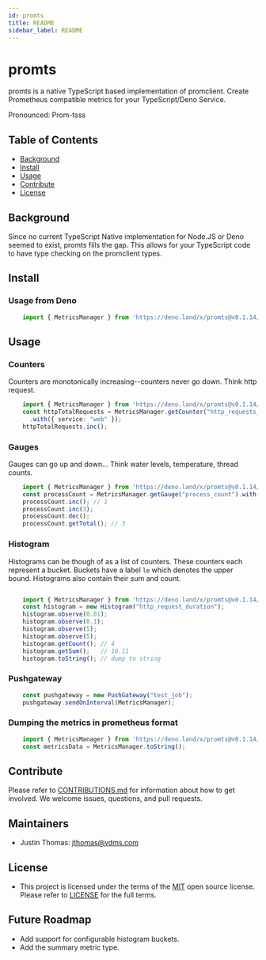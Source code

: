 ```yaml
---
id: promts
title: README
sidebar_label: README
---
```


# promts

promts is a native TypeScript based implementation of promclient. Create Prometheus compatible metrics for your TypeScript/Deno Service.

Pronounced: Prom-tsss

## Table of Contents

- [Background](#background)
- [Install](#install)
- [Usage](#usage)
- [Contribute](#contribute)
- [License](#license)

## Background

 Since no current TypeScript Native implementation for Node.JS or Deno seemed to exist, promts fills the gap. This allows for your TypeScript code to have type checking on the promclient types.

## Install

### Usage from Deno

```ts
    import { MetricsManager } from 'https://deno.land/x/promts@v0.1.14/mod.ts'
```

## Usage

### Counters
Counters are monotonically increasing--counters never go down.  Think http request.
```ts
    import { MetricsManager } from 'https://deno.land/x/promts@v0.1.14/mod.ts'
    const httpTotalRequests = MetricsManager.getCounter("http_requests_total")
      .with({ service: "web" });
    httpTotalRequests.inc();
```

### Gauges
Gauges can go up and down... Think water levels, temperature, thread counts.
```ts
    import { MetricsManager } from 'https://deno.land/x/promts@v0.1.14/mod.ts'
    const processCount = MetricsManager.getGauge("process_count").with({app:"server"});
    processCount.inc(); // 1
    processCount.inc(3);
    processCount.dec();
    processCount.getTotal(); // 3

```

### Histogram
Histograms can be though of as a list of counters.  These counters each represent a bucket.  Buckets have a label `le` which denotes the upper bound.  Histograms also contain their sum and count.
```ts

    import { MetricsManager } from 'https://deno.land/x/promts@v0.1.14/mod.ts'
    const histogram = new Histogram("http_request_duration");
    histogram.observe(0.01);
    histogram.observe(0.1);
    histogram.observe(5);
    histogram.observe(5);
    histogram.getCount(); // 4
    histogram.getSum();   // 10.11
    histogram.toString(); // dump to string

```

### Pushgateway
```ts
    const pushgateway = new PushGateway("test_job");
    pushgateway.sendOnInterval(MetricsManager);
```

### Dumping the metrics in prometheus format
```ts
    import { MetricsManager } from 'https://deno.land/x/promts@v0.1.14/mod.ts'
    const metricsData = MetricsManager.toString();
```

## Contribute

Please refer to [CONTRIBUTIONS.md](CONTRIBUTIONS.md) for information about how to get involved. We welcome issues, questions, and pull requests.

## Maintainers
- Justin Thomas: jthomas@vdms.com

## License
- This project is licensed under the terms of the [MIT](LICENSE) open source license. Please refer to [LICENSE](LICENSE) for the full terms.


## Future Roadmap

+ Add support for configurable histogram buckets.
+ Add the summary metric type.
